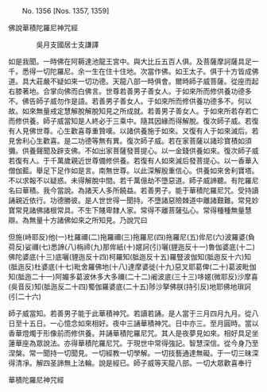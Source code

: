 ﻿　　No. 1356 [Nos. 1357, 1359]

佛說華積陀羅尼神咒經

　　　　吳月支國居士支謙譯


如是我聞。一時佛在阿耨達池龍王宮中。與大比丘五百人俱。及菩薩摩訶薩具足一千。悉得一切陀羅尼。余一生在住十住地。次當作佛。如王太子。俱于十方皆成佛道。具大莊嚴不疑如來一切功德。天龍八部一時俱會。爾時師子威菩薩。從座而起右膝著地。合掌向佛而白佛言。世尊若善男子善女人。于如來所而修供養功德多不。佛告師子威勿作是語。若善男子善女人。于如來所而修供養功德多不。何以故。如來無量戒定慧解脫解脫知見之所成就。若善男子善女人。于如來所若存若亡而修供養。師子威當知是人終必于三乘中。隨其因緣而得解脫。復次師子威。若復有人見佛世尊。心生歡喜尊重贊嘆。以諸供養施于如來。又復有人于如來滅后。若見舍利心生歡喜。是二功德等無有異。復次師子威。若在家菩薩以諸珍寶積如須彌。供養聲聞及辟支佛。不如出家菩薩發菩提心。以一金錢供養如來。復次師子威若復有人。于千萬歲親近世尊備修供養。若復有人如來滅后發菩提心。以一香華入僧伽藍。舉足下足作如是言。南無世尊。以此深解殷重信心。供養如來舍利寶塔。不以求報不以疑惑。未得解脫中間。若千萬億劫不墮惡道。師子威諦聽。有陀羅尼名曰華積。我今當說。為諸天人多所饒益。若善男子。能于華積陀羅尼咒。受持讀誦親近依行。功德勝彼。是人世世得一聞持。不墮諸惡險棘道中離諸艱難。常見妙寶常見諸佛諸根常具。不生下賤卑隸人家。常得不離菩薩弘心。常得種種無量慧辯。為無量十方諸佛如來之所知見。乃說咒曰

但施(峙耶反)他(一)杜羅禰(二)拖羅禰(三)拖羅尼(四)拖羅尼(五)侔尼(六)波羅婆(負荷反)娑禰(七)悉諦(八)栴禘(九)那侔紙(十)嫟訶(引)囇(貍迤反十一)魯伽婆底(十二)佛陀婆底(十三)底囇(貍迤反十四)柯羅知(胝迤反十五)羅豎波伽知(胝迤反十六)知(胝迤反)杜婆底(十七)毗舍羅佛地(十八)達摩婆徙(十九)惡叉耶葛俾(二十)葛波毗伽知(胝迤二十一)阿媚多葛波休多大多禰(二十二)阇波底(三十三)哆嫟(微耶反)沙摩喜(吳音反)知(胝迤反二十四)蜀伽羅婆底(二十五)陟沙拏佛朕(持引反)地耶佛地瑣訶(引二十六)

師子威當知。若善男子能于此華積神咒。若讀若誦。是人當于三月四月九月。從八日至十五日。一心憶念如來相好。夜中三誦華積神咒。日中亦三。至月圓時。當以香華燈燭于形像前而修供養。并誦華積陀羅尼咒。其人是夜夢見如來。相好具足坐蓮華座為眾說法。亦得華積陀羅尼咒。于現世中常得強記。智慧深信。從今身乃至涅槃。常一聞持一切聞見。一切經教一切學解。一切技藝通達無礙。于一切三昧深得清凈。解四圣諦無上法輪。說是經已。師子威等天龍八部。一切大眾歡喜奉行

華積陀羅尼神咒經
